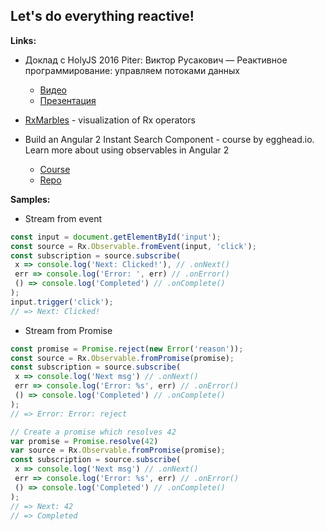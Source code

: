 ## Let's do everything reactive!

__Links:__
* Доклад с HolyJS 2016 Piter: Виктор Русакович — Реактивное программирование: управляем потоками данных
  - [Видео](https://www.youtube.com/watch?v=3cGKw9sxV_g)
  - [Презентация](http://public.jugru.org/holyjs/2016/spb/day_1/track_1/rusakovich.pdf)

* [RxMarbles](http://rxmarbles.com/) - visualization of Rx operators

* Build an Angular 2 Instant Search Component - course by egghead.io. Learn more about using observables in Angular 2
  - [Course](https://egghead.io/courses/build-an-angular-2-instant-search-component)
  - [Repo](https://github.com/andela-osule/instant-search)

__Samples:__

* Stream from event

```js
const input = document.getElementById('input');
const source = Rx.Observable.fromEvent(input, 'click');
const subscription = source.subscribe(
 x => console.log('Next: Clicked!'), // .onNext()
 err => console.log('Error: ', err) // .onError()
 () => console.log('Completed') // .onComplete()
);
input.trigger('click');
// => Next: Clicked!
```

* Stream from Promise

```js
const promise = Promise.reject(new Error('reason'));
const source = Rx.Observable.fromPromise(promise);
const subscription = source.subscribe(
 x => console.log('Next msg') // .onNext()
 err => console.log('Error: %s', err) // .onError()
 () => console.log('Completed') // .onComplete()
);
// => Error: Error: reject
```

```js
// Create a promise which resolves 42
var promise = Promise.resolve(42)
var source = Rx.Observable.fromPromise(promise);
const subscription = source.subscribe(
 x => console.log('Next msg') // .onNext()
 err => console.log('Error: %s', err) // .onError()
 () => console.log('Completed') // .onComplete()
);
// => Next: 42
// => Completed
```
